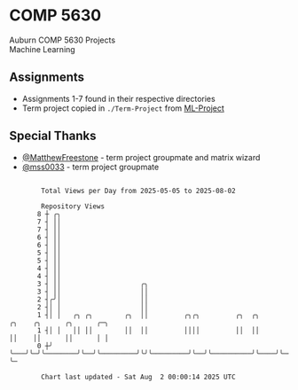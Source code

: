 # COMP 5630
Auburn COMP 5630 Projects  
Machine Learning

## Assignments
- Assignments 1-7 found in their respective directories
- Term project copied in `./Term-Project` from [ML-Project](https://github.com/wumphlett/ML-Project)

## Special Thanks
- [@MatthewFreestone](https://github.com/MatthewFreestone) - term project groupmate and matrix wizard
- [@mss0033](https://github.com/mss0033) - term project groupmate

```

        Total Views per Day from 2025-05-05 to 2025-08-02

        Repository Views
       8 ┼ ╭╮
       7 ┤ ││
       7 ┤ ││
       6 ┤ ││
       6 ┤ ││
       5 ┤ ││
       5 ┤ ││
       4 ┤ ││
       4 ┤ ││
       3 ┤ ││                    ╭╮
       3 ┤ ││                    ││
       2 ┤╭╯│                    ││
       2 ┤│ │                    ││
       1 ┤│ │   ╭╮ ╭╮        ╭╮  ││         ╭╮╭╮         ╭╮  ╭╮          ╭╮    ╭╮      ╭╮      ╭─╮
       1 ┤│ │   ││ ││        ││  ││         ││││         ││  ││          ││    ││      ││      │ │
       0 ┼╯ ╰───╯╰─╯╰────────╯╰──╯╰─────────╯╰╯╰─────────╯╰──╯╰──────────╯╰────╯╰──────╯╰──────╯ ╰─

        Chart last updated - Sat Aug  2 00:00:14 2025 UTC
        
```
